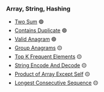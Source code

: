 ### Array, String, Hashing

* [Two Sum](/problems/ArrayStringHashing/TwoSum/) 🟢
* [Contains Duplicate](/problems/ArrayStringHashing/ContainsDuplicate/) 🟢
* [Valid Anagram](/problems/ArrayStringHashing/ValidAnagram/) 🟢
* [Group Anagrams](/problems/ArrayStringHashing/GroupAnagrams/) 🟡
* [Top K Frequent Elements](/problems/ArrayStringHashing/TopKFrequentElements/) 🟡
* [String Encode And Decode](/problems/ArrayStringHashing/StringEncodeAndDecode/) 🟡
* [Product of Array Except Self](/problems/ArrayStringHashing/ProductOfArrayExceptSelf/) 🟡
* [Longest Consecutive Sequence](/problems/ArrayStringHashing/LongestConsecutiveSequence/) 🟡